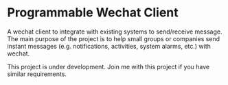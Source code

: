 Programmable Wechat Client
======

A wechat client to integrate with existing systems to send/receive message. The main purpose of the project is to help small groups or companies send instant messages (e.g. notifications, activities, system alarms, etc.) with wechat.

This project is under development. Join me with this project if you have similar requirements.